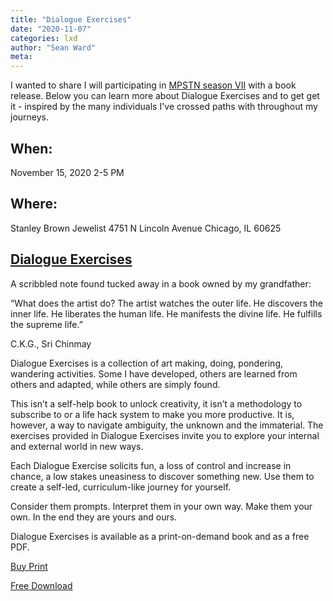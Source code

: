 ```yaml
---
title: "Dialogue Exercises"
date: "2020-11-07"
categories: lxd
author: "Sean Ward"
meta:
---
```

I wanted to share I will participating in [MPSTN season VII](https://www.mpstn.com/season-vii) with a book release. Below you can learn more about Dialogue Exercises and to get get it - inspired by the many individuals I've crossed paths with throughout my journeys.

## When:
November 15, 2020
2-5 PM

## Where:
Stanley Brown Jewelist
4751 N Lincoln Avenue
Chicago, IL 60625

## [Dialogue Exercises](https://snwrd.com/exercises/)
A scribbled note found tucked away in a book owned by my grandfather:

“What does the artist do? The artist watches the outer life. He discovers the inner life. He liberates the human life. He manifests the divine life. He fulfills the supreme life.”

C.K.G., Sri Chinmay

Dialogue Exercises is a collection of art making, doing, pondering, wandering activities. Some I have developed, others are learned from others and adapted, while others are simply found.

This isn’t a self-help book to unlock creativity, it isn’t a methodology to subscribe to or a life hack system to make you more productive. It is, however, a way to navigate ambiguity, the unknown and the immaterial. The exercises provided in Dialogue Exercises invite you to explore your internal and external world in new ways.

Each Dialogue Exercise solicits fun, a loss of control and increase in chance, a low stakes uneasiness to discover something new. Use them to create a self-led, curriculum-like journey for yourself.

Consider them prompts. Interpret them in your own way. Make them your own. In the end they are yours and ours.

Dialogue Exercises is available as a print-on-demand book and as a free PDF.

[Buy Print](https://www.lulu.com/en/us/shop/sean-ward/dialogue-exercises/paperback/product-g9m5ke.html)

[Free Download](https://snwrd.com/documents/DialogueExercises-bySeanWard.pdf)
